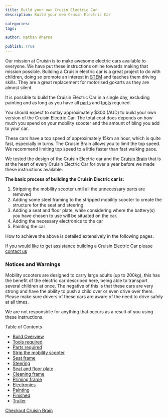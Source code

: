 ```yaml
---
title: Build your own Crusin Electric Car
description: Build your own Crusin Electric Car

categories:
tags:

author: Nathan Aherne

publish: True
---
```


Our mission at Cruisin is to make awesome electric cars available to everyone. We have put these instructions online towards making that mission possible. Building a Cruisin electric car is a great project to do with children, doing so promote an interest in [STEM](https://en.wikipedia.org/wiki/Science,_technology,_engineering,_and_mathematics) and teaches them driving skills. They are a great replacement for motorised gokarts as they are almost silent.

It is possible to build the Cruisin Electric Car in a single day, excluding painting and as long as you have all [parts](parts-required/index.md) and [tools](tools-required/index.md) required.

You should expect to outlay approximately $300 (AUD) to build your own version of the Cruisin Electric Car. The total cost does depends on how much you spend on your mobility scooter and the amount of bling you add to your car.

These cars have a top speed of approximately 15km an hour, which is quite fast, especially in turns. The Cruisin Brain allows you to limit the top speed. We recommend limiting top speed to a little faster than fast walking pace.

We tested the design of the Cruisin Electric car and the [Cruisin Brain](/cruisin-brain/index.md) that is at the heart of every Cruisin Electric Car for over a year before we made these instructions available.


**The basic process of building the Cruisin Electric car is:**

1. Stripping the mobility scooter until all the unnecessary parts are removed
2. Adding some steel framing to the stripped mobility scooter to create the structure for the seat and steering
3. Adding a seat and floor plate, while considering where the battery(s) you have chosen to use will be situated on the car.
4. Adding the necessary electronics to the car
5. Painting the car

How to achieve the above is detailed extensively in the following pages.

If you would like to get assistance building a Cruisin Electric Car please [contact us](/contact/index.md)

### Notices and Warnings

Mobility scooters are designed to carry large adults (up to 200kg), this has the benefit of the electric car described here, being able to transport several children at once. The negative of this is that these cars are very strong and have the ability to push a child over or even drive over them. Please make sure drivers of these cars are aware of the need to drive safely at all times.

We are not responsbile for anything that occurs as a result of you using these instructions.

Table of Contents

- [Build Overview](/build-overview/index.md)
- [Tools required](/tools-required/index.md)
- [Parts required](/parts-required/index.md)
- [Strip the mobility scooter](/strip-mobility-scooter/index.md)
- [Seat frame](/seat-frame/index.md)
- [Steering](/steering/index.md)
- [Seat and floor plate](/seat-floor/index.md)
- [Cleaning frame](/cleanup-frame/index.md)
- [Priming frame](/priming-frame/index.md)
- [Electronics](electronics/index.md)
- [Painting](/painting-the-car/index.md)
- [Finished](/finished/index.md)
- [Trailer](/trailer/index.md)

[Checkout Cruisin Brain](/cruisin-brain/index.md)